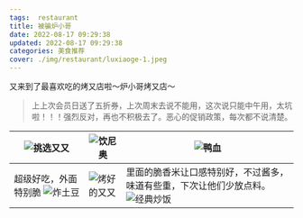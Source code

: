 ```yaml
---
tags:  restaurant
title: 被骗炉小哥
date: 2022-08-17 09:29:38
updated: 2022-08-17 09:29:38
categories: 美食推荐
cover: ./img/restaurant/luxiaoge-1.jpeg
---
```


又来到了最喜欢吃的烤又店啦～炉小哥烤又店～

> 上上次会员日送了五折券，上次周末去说不能用，这次说只能中午用，太坑啦！！！强烈反对，再也不积极去了。恶心的促销政策，每次都不说清楚。

![挑选又又](./img/restaurant/luxiaoge-1.jpeg) | ![饮尼奥](./img/restaurant/luxiaoge-2.jpeg) | ![鸭血](./img/restaurant/luxiaoge-3.jpeg)
--- | --- | ---
超级好吃，外面特别脆 ![炸土豆](./img/restaurant/luxiaoge-4.jpeg) | ![烤好的又又](./img/restaurant/luxiaoge-5.jpeg) | 里面的脆香米让口感特别好，不过酱多，味道有些重，下次让他们少放点料。 ![经典炒饭](./img/restaurant/luxiaoge-6.jpeg)
